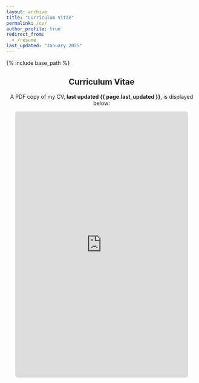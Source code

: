 ```yaml
---
layout: archive
title: "Curriculum Vitae"
permalink: /cv/
author_profile: true
redirect_from:
  - /resume
last_updated: "January 2025"
---
```


{% include base_path %}

<div style="text-align: center;">
    <h2>Curriculum Vitae</h2>
    <p>
        A PDF copy of my CV, <strong>last updated {{ page.last_updated }}</strong>, is displayed below:
    </p>
</div>

<div style="display: flex; justify-content: center;">
    <iframe src="https://natdave.github.io/files/NatDaveCV.pdf" width="90%" height="700px" style="border: 1px solid #ccc; border-radius: 5px;">
        Your browser does not support PDFs.
        Please <a href="https://natdave.github.io/files/NatDaveCV.pdf">download the PDF here</a>.
    </iframe>
</div>
